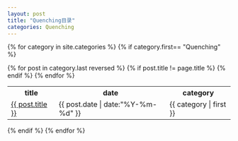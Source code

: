 ```yaml
---
layout: post
title: "Quenching目录"
categories: Quenching
---
```

{% for category in site.categories %}
{% if category.first== "Quenching" %}
<table>
        <tr>
                <th>title</th>
                <th>date</th>   
                <th>category</th>
        </tr>
                        {% for post in category.last reversed %}
                                {% if post.title != page.title %}
                                        <tr>
                                                <td><a href="{{ post.url }}">{{ post.title }}</a></td>
                                                <td>{{ post.date | date:"%Y-%m-%d" }}</td>
                                                <td>{{ category | first }}</td>
                                        </tr>
                                {% endif %}
                        {% endfor %}
</table>
{% endif %}
{% endfor %}
